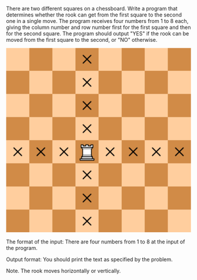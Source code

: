 There are two different squares on a chessboard. Write a program that determines whether the rook can get from the first square to the second one in a single move. The program receives four numbers from 1 to 8 each, giving the column number and row number first for the first square and then for the second square. The program should output "YES" if the rook can be moved from the first square to the second, or "NO" otherwise.

![Image](RookMove.png)

The format of the input:
There are four numbers from 1 to 8 at the input of the program.

Output format:
You should print the text as specified by the problem.

Note. The rook moves horizontally or vertically.